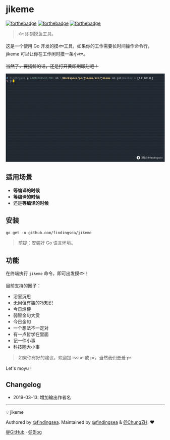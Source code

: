# jikeme

[![forthebadge](https://forthebadge.com/images/badges/built-with-love.svg)](https://forthebadge.com) [![forthebadge](https://forthebadge.com/images/badges/made-with-go.svg)](https://forthebadge.com) [![forthebadge](https://forthebadge.com/images/badges/makes-people-smile.svg)](https://forthebadge.com)

> 🐟 即刻摸鱼工具。

这是一个使用 Go 开发的摸🐟工具，如果你的工作需要长时间操作命令行，jikeme 可以让你在工作闲时摸一条小🐟。

~~当然了，要捕鲸的话，还是打开黄即刷即刻吧！~~

![jikeme](https://raw.githubusercontent.com/findingsea/jikeme/master/dist/exmaple.gif)

## 适用场景

* **等编译的时候**
* **等编译的时候**
* 还是**等编译的时候**

## 安装

```shell
go get -u github.com/findingsea/jikeme
```

> 前提：安装好 Go 语言环境。

## 功能

在终端执行 `jikeme` 命令，即可出发摸🐟！

目前支持的圈子：

* 浴室沉思
* 无用但有趣的冷知识
* 今日烂梗
* 弱智金句大赏
* 今日金句
* 一个想法不一定对
* 有一点哲学在里面
* 记一件小事
* 科技圈大小事

> 如果你有好的建议，欢迎提 issue 或 pr。~~当然我们更爱 pr~~

Let's moyu！

## Changelog

* 2019-03-13: 增加输出作者名

------

:bulb: jikeme

Authored by [@findingsea](https://github.com/findingsea/). Maintained by [@findingsea](https://github.com/findingsea/) & [@ChungZH](https://github.com/ChungZH). :heart:

[@GitHub](https://github.com/findingsea/) · [@Blog](https://findingsea.github.io)
